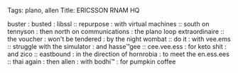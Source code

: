 Tags: plano, allen
Title: ERICSSON RNAM HQ
  
buster : busted : libssl :: repurpose : with virtual machines :: south on tennyson : then north on communications : the plano loop extraordinaire :: the voucher : won't be tendered : by the night wombat :: do it : with vee.ems :: struggle with the simulator : and hasse™gee :: cee.vee.ess : for keto shit : and zico :: eastbound : in the direction of hornrobia : to meet the en.ess.ees :: thai again : then allen : with bodhi™ : for pumpkin coffee 